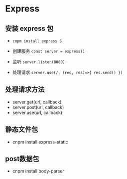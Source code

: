 # Express

## 安装 express 包
- `cnpm install express S`

- 创建服务
`const server = express()`

- 监听
`server.listen(8080)`

- 处理请求
`server.use(/, (req, res)=>{
  res.send()
})`

## 处理请求方法
- server.get(url, callback)
- server.post(url, callback)
- server.use(url, callback)

## 静态文件包
- cnpm install express-static

## post数据包
- cnpm install body-parser



